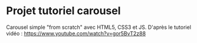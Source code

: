 # Projet tutoriel carousel

Carousel simple "from scratch" avec HTML5, CSS3 et JS.
D'après le tutoriel vidéo : <https://www.youtube.com/watch?v=gor5BvT2z88>


